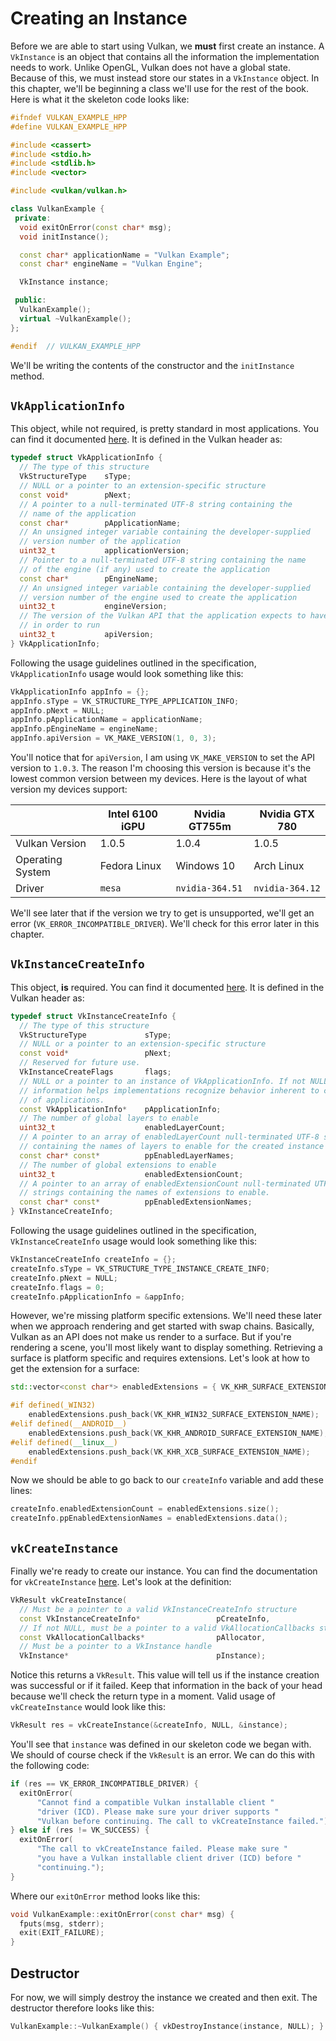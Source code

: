 # Creating an Instance

Before we are able to start using Vulkan, we **must** first create an instance. A `VkInstance` is an object that contains all the information the implementation needs to work. Unlike OpenGL, Vulkan does not have a global state. Because of this, we must instead store our states in a `VkInstance` object. In this chapter, we'll be beginning a class we'll use for the rest of the book. Here is what it the skeleton code looks like:

```cpp
#ifndef VULKAN_EXAMPLE_HPP
#define VULKAN_EXAMPLE_HPP

#include <cassert>
#include <stdio.h>
#include <stdlib.h>
#include <vector>

#include <vulkan/vulkan.h>

class VulkanExample {
 private:
  void exitOnError(const char* msg);
  void initInstance();

  const char* applicationName = "Vulkan Example";
  const char* engineName = "Vulkan Engine";

  VkInstance instance;

 public:
  VulkanExample();
  virtual ~VulkanExample();
};

#endif  // VULKAN_EXAMPLE_HPP
```

We'll be writing the contents of the constructor and the `initInstance` method.

## `VkApplicationInfo`

This object, while not required, is pretty standard in most applications. You can find it documented [here](https://www.khronos.org/registry/vulkan/specs/1.0/xhtml/vkspec.html#VkApplicationInfo). It is defined in the Vulkan header as:

```cpp
typedef struct VkApplicationInfo {
  // The type of this structure
  VkStructureType    sType;
  // NULL or a pointer to an extension-specific structure
  const void*        pNext;
  // A pointer to a null-terminated UTF-8 string containing the
  // name of the application
  const char*        pApplicationName;
  // An unsigned integer variable containing the developer-supplied
  // version number of the application
  uint32_t           applicationVersion;
  // Pointer to a null-terminated UTF-8 string containing the name
  // of the engine (if any) used to create the application
  const char*        pEngineName;
  // An unsigned integer variable containing the developer-supplied
  // version number of the engine used to create the application
  uint32_t           engineVersion;
  // The version of the Vulkan API that the application expects to have
  // in order to run
  uint32_t           apiVersion;
} VkApplicationInfo;
```

Following the usage guidelines outlined in the specification, `VkApplicationInfo` usage would look something like this:

```cpp
VkApplicationInfo appInfo = {};
appInfo.sType = VK_STRUCTURE_TYPE_APPLICATION_INFO;
appInfo.pNext = NULL;
appInfo.pApplicationName = applicationName;
appInfo.pEngineName = engineName;
appInfo.apiVersion = VK_MAKE_VERSION(1, 0, 3);
```

You'll notice that for `apiVersion`, I am using `VK_MAKE_VERSION` to set the API version to `1.0.3`. The reason I'm choosing this version is because it's the lowest common version between my devices. Here is the layout of what version my devices support:

|                  	| Intel 6100 iGPU 	| Nvidia GT755m   	| Nvidia GTX 780  	|
|-------------------|-------------------|-------------------|-------------------|
| Vulkan Version   	| 1.0.5           	| 1.0.4           	| 1.0.5           	|
| Operating System 	| Fedora Linux     	| Windows 10      	| Arch Linux      	|
| Driver           	| `mesa`          	| `nvidia-364.51` 	| `nvidia-364.12` 	|

We'll see later that if the version we try to get is unsupported, we'll get an error (`VK_ERROR_INCOMPATIBLE_DRIVER`). We'll check for this error later in this chapter.

## `VkInstanceCreateInfo`

This object, **is** required. You can find it documented [here](https://www.khronos.org/registry/vulkan/specs/1.0/xhtml/vkspec.html#VkInstanceCreateInfo). It is defined in the Vulkan header as:

```cpp
typedef struct VkInstanceCreateInfo {
  // The type of this structure
  VkStructureType             sType;
  // NULL or a pointer to an extension-specific structure
  const void*                 pNext;
  // Reserved for future use.
  VkInstanceCreateFlags       flags;
  // NULL or a pointer to an instance of VkApplicationInfo. If not NULL, this
  // information helps implementations recognize behavior inherent to classes
  // of applications.
  const VkApplicationInfo*    pApplicationInfo;
  // The number of global layers to enable
  uint32_t                    enabledLayerCount;
  // A pointer to an array of enabledLayerCount null-terminated UTF-8 strings
  // containing the names of layers to enable for the created instance
  const char* const*          ppEnabledLayerNames;
  // The number of global extensions to enable
  uint32_t                    enabledExtensionCount;
  // A pointer to an array of enabledExtensionCount null-terminated UTF-8
  // strings containing the names of extensions to enable.
  const char* const*          ppEnabledExtensionNames;
} VkInstanceCreateInfo;
```

Following the usage guidelines outlined in the specification, `VkInstanceCreateInfo` usage would look something like this:

```cpp
VkInstanceCreateInfo createInfo = {};
createInfo.sType = VK_STRUCTURE_TYPE_INSTANCE_CREATE_INFO;
createInfo.pNext = NULL;
createInfo.flags = 0;
createInfo.pApplicationInfo = &appInfo;
```

However, we're missing platform specific extensions. We'll need these later when we approach rendering and get started with swap chains. Basically, Vulkan as an API does not make us render to a surface. But if you're rendering a scene, you'll most likely want to display something. Retrieving a surface is platform specific and requires extensions. Let's look at how to get the extension for a surface:

```cpp
std::vector<const char*> enabledExtensions = { VK_KHR_SURFACE_EXTENSION_NAME };

#if defined(_WIN32)
	enabledExtensions.push_back(VK_KHR_WIN32_SURFACE_EXTENSION_NAME);
#elif defined(__ANDROID__)
	enabledExtensions.push_back(VK_KHR_ANDROID_SURFACE_EXTENSION_NAME);
#elif defined(__linux__)
	enabledExtensions.push_back(VK_KHR_XCB_SURFACE_EXTENSION_NAME);
#endif
```

Now we should be able to go back to our `createInfo` variable and add these lines:

```cpp
createInfo.enabledExtensionCount = enabledExtensions.size();
createInfo.ppEnabledExtensionNames = enabledExtensions.data();
```

## `vkCreateInstance`

Finally we're ready to create our instance. You can find the documentation for `vkCreateInstance` [here](https://www.khronos.org/registry/vulkan/specs/1.0/xhtml/vkspec.html#initialization-instances). Let's look at the definition:

```cpp
VkResult vkCreateInstance(
  // Must be a pointer to a valid VkInstanceCreateInfo structure
  const VkInstanceCreateInfo*                 pCreateInfo,
  // If not NULL, must be a pointer to a valid VkAllocationCallbacks structure
  const VkAllocationCallbacks*                pAllocator,
  // Must be a pointer to a VkInstance handle
  VkInstance*                                 pInstance);
```

Notice this returns a `VkResult`. This value will tell us if the instance creation was successful or if it failed. Keep that information in the back of your head because we'll check the return type in a moment. Valid usage of `vkCreateInstance` would look like this:

```cpp
VkResult res = vkCreateInstance(&createInfo, NULL, &instance);
```

You'll see that `instance` was defined in our skeleton code we began with. We should of course check if the `VkResult` is an error. We can do this with the following code:

```cpp
if (res == VK_ERROR_INCOMPATIBLE_DRIVER) {
  exitOnError(
      "Cannot find a compatible Vulkan installable client "
      "driver (ICD). Please make sure your driver supports "
      "Vulkan before continuing. The call to vkCreateInstance failed.");
} else if (res != VK_SUCCESS) {
  exitOnError(
      "The call to vkCreateInstance failed. Please make sure "
      "you have a Vulkan installable client driver (ICD) before "
      "continuing.");
}
```

Where our `exitOnError` method looks like this:

```cpp
void VulkanExample::exitOnError(const char* msg) {
  fputs(msg, stderr);
  exit(EXIT_FAILURE);
}
```

## Destructor

For now, we will simply destroy the instance we created and then exit. The destructor therefore looks like this:

```cpp
VulkanExample::~VulkanExample() { vkDestroyInstance(instance, NULL); }
```

